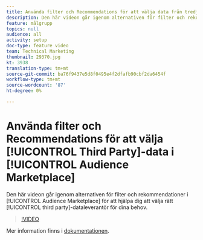 ```yaml
---
title: Använda filter och Recommendations för att välja data från tredje part i Audience Marketplace
description: Den här videon går igenom alternativen för filter och rekommendationer i Audience Marketplace för att hjälpa dig att välja rätt tredjepartsleverantör av data efter dina behov.
feature: målgrupp
topics: null
audience: all
activity: setup
doc-type: feature video
team: Technical Marketing
thumbnail: 29370.jpg
kt: 3938
translation-type: tm+mt
source-git-commit: ba76f9437e5d8f0495e4f2dfafb90cbf2da6454f
workflow-type: tm+mt
source-wordcount: '87'
ht-degree: 0%

---
```



# Använda filter och Recommendations för att välja [!UICONTROL Third Party]-data i [!UICONTROL Audience Marketplace]

Den här videon går igenom alternativen för filter och rekommendationer i [!UICONTROL Audience Marketplace] för att hjälpa dig att välja rätt [!UICONTROL third party]-dataleverantör för dina behov.

>[!VIDEO](https://video.tv.adobe.com/v/29370/?quality=12)

Mer information finns i [dokumentationen](https://docs.adobe.com/content/help/en/audience-manager/user-guide/features/audience-marketplace/audience-marketplace-for-data-buyers/marketplace-data-buyers.html).
